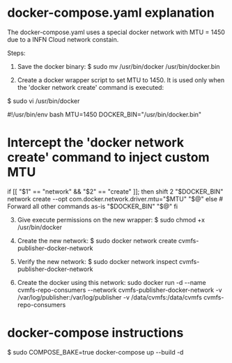 # docker-compose.yaml explanation

The docker-compose.yaml uses a special docker network with MTU = 1450 due to a INFN Cloud network constain.

Steps:
1. Save the docker binary:
$ sudo mv /usr/bin/docker /usr/bin/docker.bin

2. Create a docker wrapper script to set MTU to 1450. It is used only when the 'docker network create' command is executed:

$ sudo vi /usr/bin/docker

#!/usr/bin/env bash
MTU=1450
DOCKER_BIN="/usr/bin/docker.bin"
# Intercept the 'docker network create' command to inject custom MTU
if [[ "$1" == "network" && "$2" == "create" ]]; then
    shift 2
    "$DOCKER_BIN" network create --opt com.docker.network.driver.mtu="$MTU" "$@"
else
    # Forward all other commands as-is
    "$DOCKER_BIN" "$@"
fi

3. Give execute permissions on the new wrapper:
$ sudo chmod +x /usr/bin/docker

4. Create the new network:
$ sudo docker network create cvmfs-publisher-docker-network

5. Verify the new network:
$ sudo docker network inspect cvmfs-publisher-docker-network

6. Create the docker using this network:
sudo docker run -d --name cvmfs-repo-consumers --network cvmfs-publisher-docker-network -v /var/log/publisher:/var/log/publisher -v /data/cvmfs:/data/cvmfs cvmfs-repo-consumers


# docker-compose instructions

$ sudo COMPOSE_BAKE=true docker-compose up --build -d


